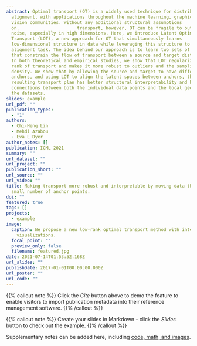 ```yaml
---
abstract: Optimal transport (OT) is a widely used technique for distribution
  alignment, with applications throughout the machine learning, graphics, and
  vision communities. Without any additional structural assumptions
  on.                      transport, however, OT can be fragile to outliers or
  noise, especially in high dimensions. Here, we introduce Latent Optimal
  Transport (LOT), a new approach for OT that simultaneously learns
  low-dimensional structure in data while leveraging this structure to solve the
  alignment task. The idea behind our approach is to learn two sets of “anchors”
  that constrain the flow of transport between a source and target distribution.
  In both theoretical and empirical studies, we show that LOT regularizes the
  rank of transport and makes it more robust to outliers and the sampling
  density. We show that by allowing the source and target to have different
  anchors, and using LOT to align the latent spaces between anchors, the
  resulting transport plan has better structural interpretability and highlights
  connections between both the individual data points and the local geometry of
  the datasets.
slides: example
url_pdf: ""
publication_types:
  - "1"
authors:
  - Chi-Heng Lin
  - Mehdi Azabou
  - Eva L Dyer
author_notes: []
publication: ICML 2021
summary: ""
url_dataset: ""
url_project: ""
publication_short: ""
url_source: ""
url_video: ""
title: Making transport more robust and interpretable by moving data through a
  small number of anchor points.
doi: ""
featured: true
tags: []
projects:
  - example
image:
  caption: We propose a new low-rank optimal transport method with interpretable
    visualizations.
  focal_point: ""
  preview_only: false
  filename: featured.jpg
date: 2021-07-14T01:53:52.168Z
url_slides: ""
publishDate: 2017-01-01T00:00:00.000Z
url_poster: ""
url_code: ""
---
```

{{% callout note %}}
Click the *Cite* button above to demo the feature to enable visitors to import publication metadata into their reference management software.
{{% /callout %}}

{{% callout note %}}
Create your slides in Markdown - click the *Slides* button to check out the example.
{{% /callout %}}

Supplementary notes can be added here, including [code, math, and images](https://wowchemy.com/docs/writing-markdown-latex/).
